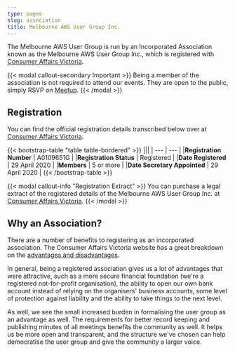```yaml
---
type: pages
slug: association
title: Melbourne AWS User Group Inc.
---
```


The Melbourne AWS User Group is run by an Incorporated Association known as the Melbourne AWS User Group Inc., which is registered with [Consumer Affairs Victoria](https://consumer.vic.gov.au/).

{{< modal callout-secondary Important >}}
Being a member of the association is not required to attend our events. They are open to the public, simply RSVP on [Meetup](https://meetup.com/AWS-AUS/).
{{< /modal >}}

## Registration

You can find the official registration details transcribed below over at [Consumer Affairs Victoria](https://www.consumer.vic.gov.au/clubs-and-fundraising/incorporated-associations/search-for-an-incorporated-association?id=bb6027a2-b389-ea11-a811-000d3a854101).

{{< bootstrap-table "table table-bordered" >}}
|||
| --- | --- |
|**Registration Number** | A0109651G |
|**Registration Status** | Registered |
|**Date Registered** | 29 April 2020 |
|**Members** | 5 or more |
|**Date Secretary Appointed** | 29 April 2020 |
{{< /bootstrap-table >}}

{{< modal callout-info "Registration Extract" >}}
You can purchase a legal extract of the registered details of the Melbourne AWS User Group Inc. at [Consumer Affairs Victoria](https://www.consumer.vic.gov.au/clubs-and-fundraising/incorporated-associations/search-for-an-incorporated-association?id=bb6027a2-b389-ea11-a811-000d3a854101).
{{< /modal >}}

## Why an Association?

There are a number of benefits to registering as an incorporated association. The Consumer Affairs Victoria website has a great breakdown on the [advantages and disadvantages](https://www.consumer.vic.gov.au/clubs-and-fundraising/incorporated-associations/become-an-incorporated-association/should-your-club-incorporate).

In general, being a registered association gives us a lot of advantages that were attractive, such as a more secure financial foundation (we're a registered not-for-profit organisation), the ability to open our own bank account instead of relying on the organisers' business accounts, some level of protection against liability and the ability to take things to the next level.

As well, we see the small increased burden in formalising the user group as an advantage as well. The requirements for better record keeping and publishing minutes of all meetings benefits the community as well. It helps us be more open and transparent, and the structure we've chosen can help democratise the user group and give the community a larger voice.